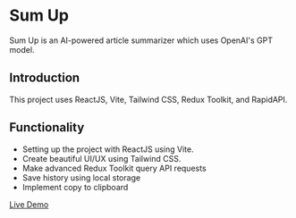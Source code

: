 # Sum Up

Sum Up is an AI-powered article summarizer which uses OpenAI's GPT model.

## Introduction

This project uses ReactJS, Vite, Tailwind CSS, Redux Toolkit, and RapidAPI.

## Functionality

- Setting up the project with ReactJS using Vite.
- Create beautiful UI/UX using Tailwind CSS.
- Make advanced Redux Toolkit query API requests
- Save history using local storage
- Implement copy to clipboard

[Live Demo](https://scintillating-paletas-a4e5f1.netlify.app/)

